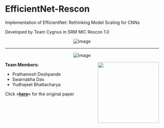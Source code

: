 # EfficientNet-Rescon
Implementation of EfficientNet: Rethinking Model Scaling for CNNs 

Developed by Team Cygnus in SRM MIC Rescon 1.0

<div align="center">

![image](https://github.com/sd2001/EfficientNet-Rescon/blob/main/imgs/compound.png)  
<hr>

![image](https://github.com/sd2001/EfficientNet-Rescon/blob/main/imgs/comparison.png)
</div>


<div>  
  <img align="right" width="200" height="200" src="https://github.com/sd2001/EfficientNet-Rescon/blob/main/imgs/bs.png">
 </div> 
<strong>Team Members:</strong>

- Prathamesh Deshpande
- Swarnabha Das
- Yudhajeet Bhattacharya


Click »<a href="https://arxiv.org/pdf/1905.11946v5.pdf"><strong>here</strong></a>« for the original paper
